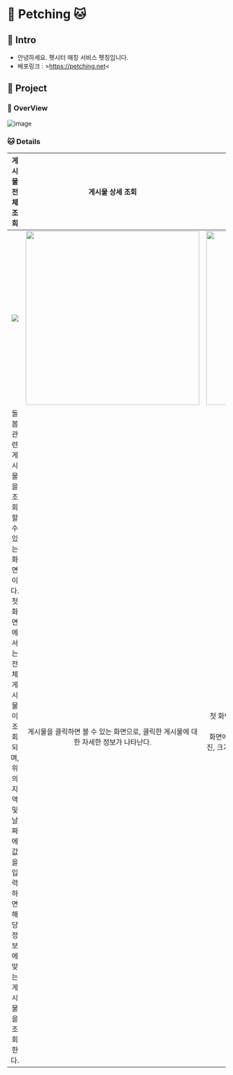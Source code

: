 # 🐶 Petching 🐱

## 🐣 Intro

- 안녕하세요. 펫시터 매칭 서비스 펫칭입니다.
- 배포링크 : >https://petching.net<

## 🐾 Project

### 🐶 OverView
![image](https://github.com/ksr0818/Petching/assets/120084774/9fad10ee-742a-4297-be3a-44fc2ac5e147)

### 🐱 Details

|게시물 전체 조회|게시물 상세 조회|게시물 작성|
| :---: | :---: | :---: |
|<img src="https://github.com/ksr0818/Petching/assets/120084774/1f15a7e0-c143-47c1-9461-0fa0e8e93967">|<img src="https://github.com/ksr0818/Petching/assets/120084774/b660b8d0-caff-4a93-baca-73952250a39b" width="400px">|<img src="https://github.com/ksr0818/Petching/assets/120084774/eeb6e1c6-5031-4ae7-8300-1f1be9b7771e" width="400px">|
|돌봄 관련 게시물을 조회 할 수 있는 화면이다. <br /> 첫 화면에서는 전체 게시물이 조회되며, 위의 지역 및 날짜에 값을 입력하면 해당 정보에 맞는 게시물을 조회한다.  |게시물을 클릭하면 볼 수 있는 화면으로, 클릭한 게시물에 대한 자세한 정보가 나타난다. <br /> |첫 화면에서 보이는 글작성 버튼을 누르면 나타나는 화면이다. <br /> 화면에 보이는 정보(지역, 날짜, 펫시터 여부, 제목, 내용, 사진, 크기)등은 필수 입력 사항이며 추가사항은 선택 입력 사항이다.
